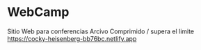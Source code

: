 # WebCamp
Sitio Web para conferencias 
Arcivo Comprimido / supera el limite
https://cocky-heisenberg-bb76bc.netlify.app
